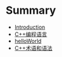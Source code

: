 # Summary

* [Introduction](README.md)
* [C++编程语言](chapter1.md)
* [helloWorld](helloworld.md)
* [C++术语和语法](c++.md)